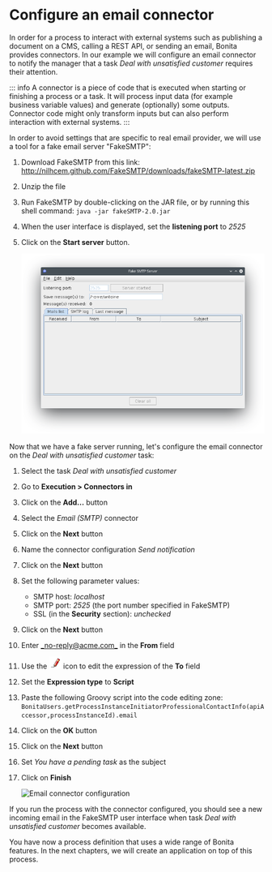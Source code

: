 # Configure an email connector

In order for a process to interact with external systems such as publishing a document on a CMS, calling a REST API, or sending an email, Bonita provides connectors. In our example we will configure an email connector to notify the manager that a task _Deal with unsatisfied customer_ requires their attention.

::: info
A connector is a piece of code that is executed when starting or finishing a process or a task. It will process input data (for example business variable values) and generate (optionally) some outputs. Connector code might only transform inputs but can also perform interaction with external systems.
:::

In order to avoid settings that are specific to real email provider, we will use a tool for a fake email server "FakeSMTP":

1. Download FakeSMTP from this link: <http://nilhcem.github.com/FakeSMTP/downloads/fakeSMTP-latest.zip>
2. Unzip the file
3. Run FakeSMTP by double-clicking on the JAR file, or by running this shell command: `java -jar fakeSMTP-2.0.jar`
4. When the user interface is displayed, set the **listening port** to _2525_
5. Click on the **Start server** button.

   ![FakeSMTP configured and listening](images/getting-started-tutorial/configure-email-connector/fakesmtp-configured-and-listening.png)

Now that we have a fake server running, let's configure the email connector on the _Deal with unsatisfied customer_ task:

1. Select the task _Deal with unsatisfied customer_
2. Go to **Execution > Connectors in**
3. Click on the **Add...** button
4. Select the _Email (SMTP)_ connector
5. Click on the **Next** button
6. Name the connector configuration _Send notification_
7. Click on the **Next** button
8. Set the following parameter values:
   - SMTP host: _localhost_
   - SMTP port: _2525_ (the port number specified in FakeSMTP)
   - SSL (in the **Security** section): _unchecked_
9. Click on the **Next** button
10. Enter [\_no-reply@acme.com\_](mailto:_no-reply@acme.com_) in the **From** field
11. Use the ![pencil icon](images/getting-started-tutorial/configure-email-connector/pencil.png) icon to edit the expression of the **To** field
12. Set the **Expression type** to **Script**
13. Paste the following Groovy script into the code editing zone: `BonitaUsers.getProcessInstanceInitiatorProfessionalContactInfo(apiAccessor,processInstanceId).email`
14. Click on the **OK** button
15. Click on the **Next** button
16. Set _You have a pending task_ as the subject
17. Click on **Finish**

    ![Email connector configuration](images/getting-started-tutorial/configure-email-connector/configure-email-connector.gif)

If you run the process with the connector configured, you should see a new incoming email in the FakeSMTP user interface when task _Deal with unsatisfied customer_ becomes available.

You have now a process definition that uses a wide range of Bonita features. In the next chapters, we will create an application on top of this process.
